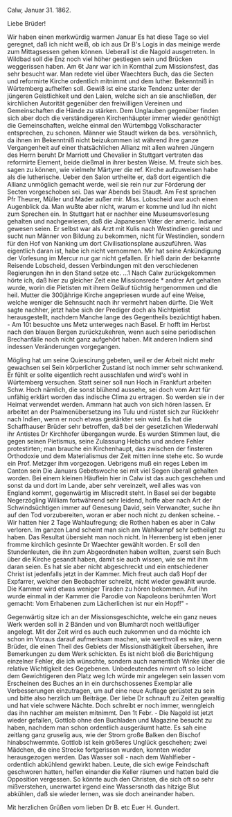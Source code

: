  Calw, Januar 31. 1862.

Liebe Brüder!

Wir haben einen merkwürdig warmen Januar Es hat diese Tage so viel geregnet, daß ich nicht weiß, ob ich aus Dr B's Logis in das meinige werde zum Mittagsessen gehen können. Ueberall ist die Nagold ausgetreten. In Wildbad soll die Enz noch viel höher gestiegen sein und Brücken weggerissen haben. Am 6t Janr war ich in Kornthal zum Missionsfest, das sehr besucht war. Man redete viel über Waechters Buch, das die Secten und reformirte Kirche ordentlich mitnimmt und dem luther. Bekenntniß in Würtemberg aufhelfen soll. Gewiß ist eine starke Tendenz unter der jüngeren Geistlichkeit und den Laien, welche sich an sie anschließen, der kirchlichen Autorität gegenüber den freiwilligen Vereinen und Gemeinschaften die Hände zu stärken. Dem Unglauben gegenüber finden sich aber doch die verständigeren Kirchenhäupter immer wieder genöthigt die Gemeinschaften, welche einmal den Würtembgg Volkscharacter entsprechen, zu schonen. Männer wie Staudt wirken da bes. versöhnlich, da ihnen im Bekenntniß nicht beizukommen ist während ihre ganze Vergangenheit auf einer thatsächlichen Allianz mit allen wahren Jüngern des Herrn beruht Dr Marriott und Chevalier in Stuttgart vertraten das reformirte Element, beide dießmal in ihrer besten Weise. M. freute sich bes. sagen zu können, wie vielmehr Märtyrer die ref. Kirche aufzuweisen habe als die lutherische. Ueber den Salon urtheilte er, daß dort eigentlich die Allianz unmöglich gemacht werde, weil sie rein nur zur Förderung der Secten vorgeschoben sei. Das war Abends bei Staudt. Am Fest sprachen Pfr Theurer, Müller und Mader außer mir. Miss. Lobscheid war auch einen Augenblick da. Man wußte aber nicht, warum er komme und lud ihn nicht zum Sprechen ein. In Stuttgart hat er nachher eine Museumsvorlesung gehalten und nachgewiesen, daß die Japanesen Väter der americ. Indianer gewesen seien. Er selbst war als Arzt mit Kulis nach Westindien gereist und sucht nun Männer von Bildung zu bekommen, nicht für Westindien, sondern für den Hof von Nanking um dort Civilisationsplane auszuführen. Was eigentlich daran ist, habe ich nicht vernommen. Mir hat seine Ankündigung der Vorlesung im Mercur nur gar nicht gefallen. Er hieß darin der bekannte Reisende Lobscheid, dessen Verbindungen mit den verschiedenen Regierungen ihn in den Stand setze etc. ...1 Nach Calw zurückgekommen hörte ich, daß hier zu gleicher Zeit eine Missionsrede <v Rieger>* andrer Art gehalten wurde, worin die Pietisten mit ihrem Geläuf tüchtig hergenommen und die heil. Mutter die 300jährige Kirche angepriesen wurde auf eine Weise, welche weniger die Sehnsucht nach ihr vermehrt haben dürfte. Die Welt sagte nachher, jetzt habe sich der Prediger doch als Nichtpietist herausgestellt, nachdem Manche lange des Gegentheils bezüchtigt haben. - Am 10t besuchte uns Metz unterweges nach Basel. Er hofft im Herbst nach den blauen Bergen zurückzukehren, wenn auch seine periodischen Brechanfälle noch nicht ganz aufgehört haben. Mit anderen Indiern sind indessen Veränderungen vorgegangen.

Mögling hat um seine Quiescirung gebeten, weil er der Arbeit nicht mehr gewachsen sei Sein körperlicher Zustand ist noch immer sehr schwankend. Er fühlt er sollte eigentlich recht ausschlafen und wird's wohl in Würtemberg versuchen. Statt seiner soll nun Hoch in Frankfurt arbeiten Schw. Hoch nämlich, die sonst blühend aussehe, sei doch vom Arzt für unfähig erklärt worden das indische Clima zu ertragen. So werden sie in der Heimat verwendet werden. Ammann hat auch von sich hören lassen. Er arbeitet an der Psalmenübersetzung ins Tulu und rüstet sich zur Rückkehr nach Indien, wenn er noch etwas gestärkter sein wird. Es hat die Schaffhauser Brüder sehr betroffen, daß bei der gesetzlichen Wiederwahl ihr Antistes Dr Kirchhofer übergangen wurde. Es wurden Stimmen laut, die gegen seinen Pietismus, seine Zulassung Hebichs und andere Fehler protestirten; man brauche ein Kirchenhaupt, das zwischen der finsteren Orthodoxie und dem Materialismus der Zeit mitten inne stehe etc. So wurde ein Prof. Metzger ihm vorgezogen. Uebrigens muß ein reges Leben im Canton sein Die Januars Gebetswoche sei mit viel Segen überall gehalten worden. Bei einem kleinen Häuflein hier in Calw ist das auch geschehen und sonst da und dort im Lande, aber sehr vereinzelt, weil alles was von England kommt, gegenwärtig im Miscredit steht. In Basel sei der begabte Negerzögling William fortwährend sehr leidend, hoffe aber nach Art der Schwindsüchtigen immer auf Genesung David, sein Verwandter, suche ihn auf den Tod vorzubereiten, woran er aber noch nicht zu denken scheine. - Wir hatten hier 2 Tage Wahlaufregung; die Rothen haben es aber in Calw verloren. Im ganzen Land scheint man sich am Wahlkampf sehr betheiligt zu haben. Das Resultat übersieht man noch nicht. In Herrenberg ist eben jener fromme kirchlich gesinnte Dr Waechter gewählt worden. Er soll den Stundenleuten, die ihn zum Abgeordneten haben wollten, zuerst sein Buch über die Kirche gesandt haben, damit sie auch wissen, wie sie mit ihm daran seien. Es hat sie aber nicht abgeschreckt und ein entschiedener Christ ist jedenfalls jetzt in der Kammer. Mich freut auch daß Hopf der Expfarrer, welcher den Beobachter schreibt, nicht wieder gewählt wurde. Die Kammer wird etwas weniger Tiraden zu hören bekommen. Auf ihn wurde einmal in der Kammer die Parodie von Napoleons berühmten Wort gemacht: Vom Erhabenen zum Lächerlichen ist nur ein Hopf!" -

Gegenwärtig sitze ich an der Missionsgeschichte, welche ein ganz neues Werk werden soll in 2 Bänden und von Blumhardt noch weitläufiger angelegt. Mit der Zeit wird es auch euch zukommen und da möchte ich schon im Voraus darauf aufmerksam machen, wie werthvoll es wäre, wenn Brüder, die einen Theil des Gebiets der Missionsthätigkeit übersehen, ihre Bemerkungen zu dem Werk schickten. Es ist nicht bloß die Berichtigung einzelner Fehler, die ich wünschte, sondern auch namentlich Winke über die relative Wichtigkeit des Gegebenen. Unbedeutendes nimmt oft so leicht dem Gewichtigeren den Platz weg Ich würde mir angelegen sein lassen vom Erscheinen des Buches an in ein durchschossenes Exemplar alle Verbesserungen einzutragen, um auf eine neue Auflage gerüstet zu sein und bitte also herzlich um Beiträge. 
Der liebe Dr schnauft zu Zeiten gewaltig und hat viele schwere Nächte. Doch schreibt er noch immer, wenngleich das ihn nachher am meisten mitnimmt. 
Den 1t Febr. - Die Nagold ist jetzt wieder gefallen, Gottlob ohne den Buchladen und Magazine besucht zu haben, nachdem man schon ordentlich ausgeräumt hatte. Es sah eine zeitlang ganz gruselig aus, wie der Strom große Balken den Bischof hinabschwemmte. Gottlob ist kein größeres Unglück geschehen; zwei Mädchen, die eine Strecke fortgerissen wurden, konnten wieder herausgezogen werden. Das Wasser soll - nach dem Wahlfieber - ordentlich abkühlend gewirkt haben. Leute, die sich ewige Feindschaft geschworen hatten, helfen einander die Keller räumen und hatten bald die Opposition vergessen. So könnte auch den Christen, die sich oft so sehr mißverstehen, unerwartet irgend eine Wassersnoth das hitzige Blut abkühlen, daß sie wieder lernen, was sie doch aneinander haben.

 Mit herzlichen Grüßen vom lieben Dr B. etc
 Euer
 H. Gundert.
